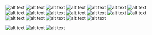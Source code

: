 ![alt text](<Screenshot 2025-02-25 115637.png>) ![alt text](Screenshot_7-3-2025_14594_signup.microsoft.com.jpeg) ![alt text](Screenshot_7-3-2025_15038_signup.microsoft.com.jpeg) ![alt text](Screenshot_7-3-2025_144310_admin.cloud.microsoft.jpeg) ![alt text](Screenshot_10-3-2025_162141_security.microsoft.com.jpeg) ![alt text](Screenshot_13-3-2025_14249_portal.azure.com.jpeg) ![alt text](Screenshot_13-3-2025_14719_portal.azure.com.jpeg) ![alt text](Screenshot_13-3-2025_14740_portal.azure.com.jpeg) ![alt text](Screenshot_13-3-2025_141318_portal.azure.com.jpeg) ![alt text](Screenshot_13-3-2025_142431_portal.azure.com.jpeg) ![alt text](Screenshot_25-2-2025_1230_portal.azure.com.jpeg) ![alt text](Screenshot_25-2-2025_12210_web.purview.azure.com.jpeg) ![alt text](Screenshot_25-2-2025_12225_purview.microsoft.com.jpeg) ![alt text](Screenshot_25-2-2025_12354_portal.azure.com.jpeg) ![alt text](Screenshot_25-2-2025_12756_portal.azure.com.jpeg) ![alt text](Screenshot_25-2-2025_121327_web.purview.azure.com.jpeg) ![alt text](Screenshot_25-2-2025_121412_learn.microsoft.com.jpeg) ![alt text](Screenshot_25-2-2025_122128_purview.microsoft.com.jpeg) ![alt text](Screenshot_25-2-2025_131051_purview.microsoft.com.jpeg)


![alt text](firefox1.png) ![alt text](firefox2.png) ![alt text](firefox3.png)